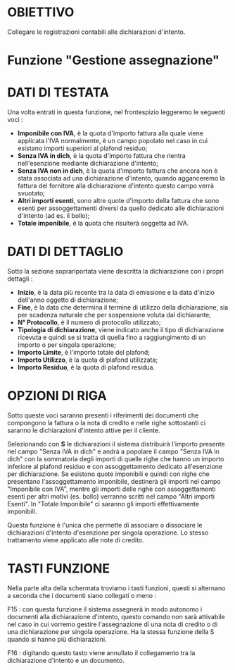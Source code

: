 # OBIETTIVO

Collegare le registrazioni contabili alle dichiarazioni d'intento.

# Funzione "Gestione assegnazione"

# DATI DI TESTATA

Una volta entrati in questa funzione, nel frontespizio leggeremo le seguenti voci : 

-  **Imponibile con IVA**, è la quota d'importo fattura alla quale viene applicata l'IVA normalmente, è un campo popolato nel caso in cui esistano importi superiori al plafond residuo;
-  **Senza IVA in dich**, è la quota d'importo fattura che rientra nell'esenzione mediante dichiarazione d'intento;
-  **Senza IVA non in dich**, è la quota d'importo fattura che ancora non è stata associata ad una dichiarazione d'intento, quando agganceremo la fattura del fornitore alla dichiarazione d'intento questo campo verrà svuotato;
-  **Altri importi esenti**, sono altre quote d'importo della fattura che sono esenti per assoggettamenti diversi da quello dedicato alle dichiarazioni d'intento (ad es. il bollo);
-  **Totale imponibile**, è la quota che risulterà soggetta ad IVA.


# DATI DI DETTAGLIO

Sotto la sezione soprariportata viene descritta la dichiarazione con i propri dettagli : 

-  **Inizio**, è la data più recente tra la data di emissione e la data d'inizio dell'anno oggetto di dichiarazione;
-  **Fine**, è la data che determina il termine di utilizzo della dichiarazione, sia per scadenza naturale che per sospensione voluta dal dichiarante;
-  **N° Protocollo**, è il numero di protocollo utilizzato;
-  **Tipologia di dichiarazione**, viene indicato anche il tipo di dichiarazione ricevuta e quindi se si tratta di quella fino a raggiungimento di un importo o per singola operazione;
-  **Importo Limite**, è l'importo totale del plafond;
-  **Importo Utilizzo**, è la quota di plafond utilizzata;
-  **Importo Residuo**, è la quota di plafond residua.




# OPZIONI DI RIGA

Sotto queste voci saranno presenti i riferimenti dei documenti che compongono la fattura o la nota di credito e nelle righe sottostanti ci saranno le dichiarazioni d'intento attive per il cliente.


Selezionando con **S** le dichiarazioni il sistema distribuirà l'importo presente nel campo "Senza IVA in dich" e andrà a popolare il campo "Senza IVA in dich" con la sommatoria degli importi di quelle righe che hanno un importo inferiore al plafond residuo e con assoggettamento dedicato all'esenzione per dichiarazione. Se esistono quote imponibili e quindi con righe che presentano l'assoggettamento imponibile, destinerà gli importi nel campo "Imponibile con IVA", mentre gli importi delle righe con assoggettamenti esenti per altri motivi (es. bollo) verranno scritti nel campo "Altri importi Esenti". In "Totale Imponibile" ci saranno gli importi effettivamente imponibili.

Questa funzione è l'unica che permette di associare o dissociare le dichiarazioni d'intento d'esenzione per singola operazione.
Lo stesso trattamento viene applicato alle note di credito.

# TASTI FUNZIONE

Nella parte alta della schermata troviamo i tasti funzioni, questi si alternano a seconda che i documenti siano collegati o meno : 

F15 :  con questa funzione il sistema assegnerà in modo autonomo i documenti alla dichiarazione d'intento, questo comando non sarà attivabile nel caso in cui vorremo gestire l'assegnazione di una nota di credito o di una dichiarazione per singola operazione. Ha la stessa funzione della S quando si hanno più dichiarazioni.

F16 :  digitando questo tasto viene annullato il collegamento tra la dichiarazione d'intento e un documento.

